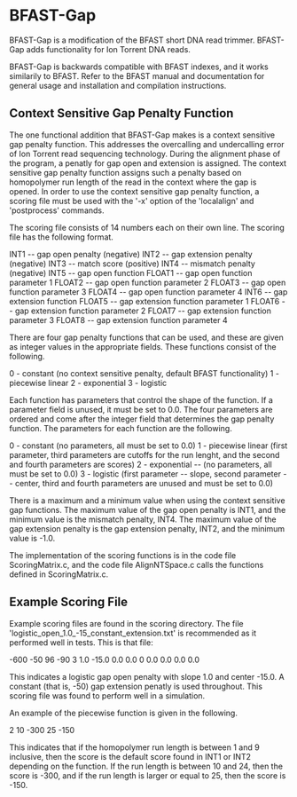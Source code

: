 # BFAST-Gap
BFAST-Gap is a modification of the BFAST short DNA read trimmer.  BFAST-Gap adds functionality for Ion Torrent DNA reads.

BFAST-Gap is backwards compatible with BFAST indexes, and it works similarily to BFAST.  Refer to the BFAST manual and documentation for general usage and installation and compilation instructions.


## Context Sensitive Gap Penalty Function

The one functional addition that BFAST-Gap makes is a context sensitive gap penalty function.  This addresses the overcalling and undercalling error of Ion Torrent read sequencing technology.  During the alignment phase of the program, a penatly for gap open and extension is assigned.  The context sensitive gap penalty function assigns such a penalty based on homopolymer run length of the read in the context where the gap is opened.  In order to use the context sensitive gap penalty function, a scoring file must be used with the '-x' option of the 'localalign' and 'postprocess' commands.

The scoring file consists of 14 numbers each on their own line.  The scoring file has the following format.

INT1 -- gap open penalty (negative)
INT2 -- gap extension penalty (negative)
INT3 -- match score (positive)
INT4 -- mismatch penalty (negative)
INT5 -- gap open function
FLOAT1 -- gap open function parameter 1
FLOAT2 -- gap open function parameter 2
FLOAT3 -- gap open function parameter 3
FLOAT4 -- gap open function parameter 4
INT6 -- gap extension function
FLOAT5 -- gap extension function parameter 1
FLOAT6 -- gap extension function parameter 2
FLOAT7 -- gap extension function parameter 3
FLOAT8 -- gap extension function parameter 4

There are four gap penalty functions that can be used, and these are given as integer values in the appropriate fields.  These functions consist of the following.

0 - constant (no context sensitive penalty, default BFAST functionality)
1 - piecewise linear
2 - exponential
3 - logistic

Each function has parameters that control the shape of the function.  If a parameter field is unused, it must be set to 0.0.  The four parameters are ordered and come after the integer field that determines the gap penalty function.  The parameters for each function are the following.

0 - constant (no parameters, all must be set to 0.0)
1 - piecewise linear (first parameter, third parameters are cutoffs for the run lenght, and the second and fourth parameters are scores)
2 - exponential -- (no parameters, all must be set to 0.0)
3 - logistic (first parameter -- slope, second parameter -- center, third and fourth parameters are unused and must be set to 0.0)

There is a maximum and a minimum value when using the context sensitive gap functions.  The maximum value of the gap open penalty is INT1, and the minimum value is the mismatch penalty, INT4.  The maximum value of the gap extension penalty is the gap extension penalty, INT2, and the minimum value is -1.0.

The implementation of the scoring functions is in the code file ScoringMatrix.c, and the code file AlignNTSpace.c calls the functions defined in ScoringMatrix.c.

## Example Scoring File

Example scoring files are found in the scoring directory.  The file 'logistic_open_1.0_-15_constant_extension.txt' is recommended as it performed well in tests.  This is that file:

-600
-50
96
-90
3
1.0
-15.0
0.0
0.0
0
0.0
0.0
0.0
0.0

This indicates a logistic gap open penalty with slope 1.0 and center -15.0.  A constant (that is, -50) gap extension penatly is used throughout.  This scoring file was found to perform well in a simulation.

An example of the piecewise function is given in the following.

2
10
-300
25
-150

This indicates that if the homopolymer run length is between 1 and 9 inclusive, then the score is the default score found in INT1 or INT2 depending on the function.  If the run length is between 10 and 24, then the score is -300, and if the run length is larger or equal to 25, then the score is -150.
